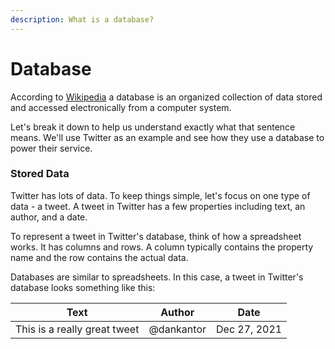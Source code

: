 ```yaml
---
description: What is a database?
---
```


# Database

According to [Wikipedia](https://en.wikipedia.org/wiki/Database) a database is an organized collection of data stored and accessed electronically from a computer system.

Let's break it down to help us understand exactly what that sentence means. We'll use Twitter as an example and see how they use a database to power their service.

### Stored Data

Twitter has lots of data. To keep things simple, let's focus on one type of data - a tweet. A tweet in Twitter has a few properties including text, an author, and a date.

To represent a tweet in Twitter's database, think of how a spreadsheet works. It has columns and rows. A column typically contains the property name and the row contains the actual data.

Databases are similar to spreadsheets. In this case, a tweet in Twitter's database looks something like this:

| Text                         | Author     | Date         |
| ---------------------------- | ---------- | ------------ |
| This is a really great tweet | @dankantor | Dec 27, 2021 |
